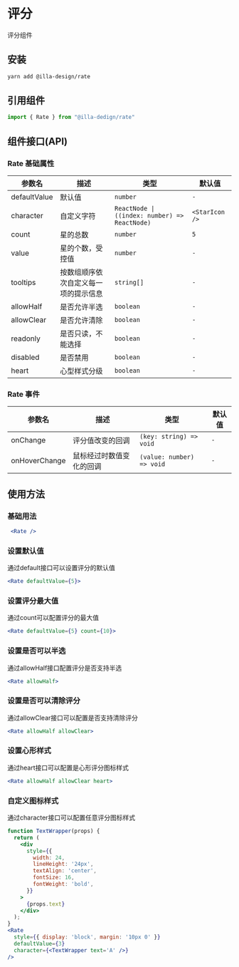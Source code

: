# 评分

评分组件

## 安装

```bash
yarn add @illa-design/rate
```

## 引用组件

```jsx
import { Rate } from "@illa-dedign/rate"
```

## 组件接口(API)

### Rate 基础属性

| 参数名       | 描述                                 | 类型                                          | 默认值             |
| ------------ | ------------------------------------ | --------------------------------------------- | ------------------ |
| defaultValue | 默认值                               | `number`                                      | `-`                |
| character    | 自定义字符                           | `ReactNode \| ((index: number) => ReactNode)` | `<StarIcon />` |
| count        | 星的总数                             | `number`                                      | `5`                |
| value        | 星的个数，受控值                     | `number`                                      | `-`                |
| tooltips     | 按数组顺序依次自定义每一项的提示信息 | `string[]`                                    | `-`                |
| allowHalf    | 是否允许半选                         | `boolean`                                     | `-`                |
| allowClear   | 是否允许清除                         | `boolean`                                     | `-`                |
| readonly     | 是否只读，不能选择                   | `boolean`                                     | `-`                |
| disabled     | 是否禁用                             | `boolean`                                     | `-`                |
| heart        | 心型样式分级                         | `boolean`                                     | `-`                |

### Rate 事件

| 参数名        |           描述           | 类型                      | 默认值 |
| ------------- | ---------------------- | ------------------------- | ------ |
| onChange      |     评分值改变的回调     | `(key: string) => void`   | `-`    |
| onHoverChange | 鼠标经过时数值变化的回调 | `(value: number) => void` | `-`    |

## 使用方法

### 基础用法

```jsx
 <Rate />
```

### 设置默认值

通过default接口可以设置评分的默认值

```jsx
<Rate defaultValue={5}>
```

### 设置评分最大值

通过count可以配置评分的最大值

```jsx
<Rate defaultValue={5} count={10}>
```

### 设置是否可以半选

通过allowHalf接口配置评分是否支持半选

```jsx
<Rate allowHalf>
```

### 设置是否可以清除评分

通过allowClear接口可以配置是否支持清除评分

```jsx
<Rate allowHalf allowClear>
```

### 设置心形样式

通过heart接口可以配置是心形评分图标样式

```jsx
<Rate allowHalf allowClear heart>
```

### 自定义图标样式

通过character接口可以配置任意评分图标样式

```jsx
function TextWrapper(props) {
  return (
    <div
      style={{
        width: 24,
        lineHeight: '24px',
        textAlign: 'center',
        fontSize: 16,
        fontWeight: 'bold',
      }}
    >
      {props.text}
    </div>
  );
} 
<Rate
  style={{ display: 'block', margin: '10px 0' }}
  defaultValue={3}
  character={<TextWrapper text='A' />}
/>
```

